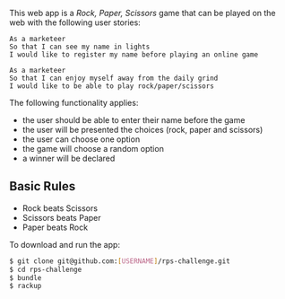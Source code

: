 This web app is a _Rock, Paper, Scissors_ game that can be played on the web with the following user stories:

```
As a marketeer
So that I can see my name in lights
I would like to register my name before playing an online game

As a marketeer
So that I can enjoy myself away from the daily grind
I would like to be able to play rock/paper/scissors
```

The following functionality applies:

- the user should be able to enter their name before the game
- the user will be presented the choices (rock, paper and scissors)
- the user can choose one option
- the game will choose a random option
- a winner will be declared

## Basic Rules

- Rock beats Scissors
- Scissors beats Paper
- Paper beats Rock

To download and run the app:

```sh
$ git clone git@github.com:[USERNAME]/rps-challenge.git
$ cd rps-challenge
$ bundle
$ rackup
```

